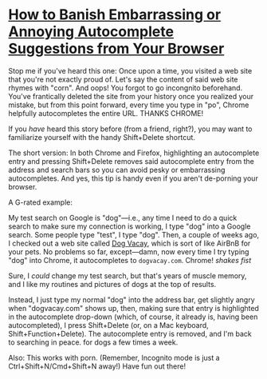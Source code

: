 
# [How to Banish Embarrassing or Annoying Autocomplete Suggestions from Your Browser](http://lifehacker.com/5893908/how-to-banish-embarrassing-or-annoying-autocomplete-suggestions-from-your-browser)

Stop me if you've heard this one: Once upon a time, you visited a web site that you're not exactly proud of. Let's say the content of said web site rhymes with "corn". And oops! You forgot to go incongnito beforehand. You've frantically deleted the site from your history once you realized your mistake, but from this point forward, every time you type in "po", Chrome helpfully autocompletes the entire URL. THANKS CHROME!

If you _have_ heard this story before (from a friend, right?), you may want to familiarize yourself with the handy Shift+Delete shortcut.

The short version: In both Chrome and Firefox, highlighting an autocomplete entry and pressing Shift+Delete removes said autocomplete entry from the address and search bars so you can avoid pesky or embarrassing autocompletes. And yes, this tip is handy even if you aren't de-porning your browser.

A G-rated example:

My test search on Google is "dog"—i.e., any time I need to do a quick search to make sure my connection is working, I type "dog" into a Google search. Some people type "test", I type "dog". Then, a couple of weeks ago, I checked out a web site called [Dog Vacay](http://dogvacay.com/), which is sort of like AirBnB for your pets. No problems so far, except—damn, now every time I try typing "dog" into Chrome, it autocompletes to `dogvacay.com`. Chrome! *shakes fist*

Sure, I _could_ change my test search, but that's years of muscle memory, and I like my routines and pictures of dogs at the top of results.

Instead, I just type my normal "dog" into the address bar, get slightly angry when "dogvacay.com" shows up, then, making sure that entry is highlighted in the autocomplete drop-down (which, of course, it already is, having been autocompleted), I press Shift+Delete (or, on a Mac keyboard, Shift+Function+Delete). The autocomplete entry is removed, and I'm back to searching in peace. for dogs a few times a week.

Also: This works with porn. (Remember, Incognito mode is just a Ctrl+Shift+N/Cmd+Shift+N away!) Have fun out there!
